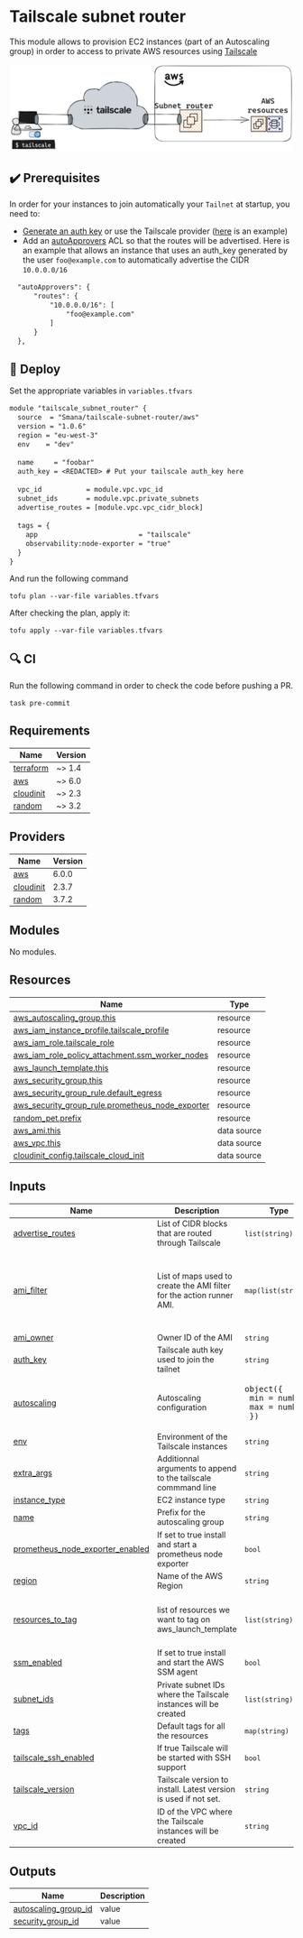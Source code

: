 # Tailscale subnet router

This module allows to provision EC2 instances (part of an Autoscaling group) in order to access to private AWS resources using [Tailscale](https://tailscale.com/)

![Subnet router](.assets/subnet_router.png)

## ✔️ Prerequisites

In order for your instances to join automatically your `Tailnet` at startup, you need to:

* [Generate an auth key](https://tailscale.com/kb/1085/auth-keys/?q=auth%20key) or use the Tailscale provider ([here](/examples/with_provider/) is an example)
* Add an [autoApprovers](https://tailscale.com/kb/1018/acls/#auto-approvers-for-routes-and-exit-nodes) ACL so that the routes will be advertised.
  Here is an example that allows an instance that uses an auth_key generated by the user `foo@example.com` to automatically advertise the CIDR `10.0.0.0/16`

```hcl
  "autoApprovers": {
      "routes": {
          "10.0.0.0/16": [
              "foo@example.com"
          ]
      }
  },
```

## :rocket: Deploy

Set the appropriate variables in `variables.tfvars`

```hcl
module "tailscale_subnet_router" {
  source  = "Smana/tailscale-subnet-router/aws"
  version = "1.0.6"
  region = "eu-west-3"
  env    = "dev"

  name     = "foobar"
  auth_key = <REDACTED> # Put your tailscale auth_key here

  vpc_id           = module.vpc.vpc_id
  subnet_ids       = module.vpc.private_subnets
  advertise_routes = [module.vpc.vpc_cidr_block]

  tags = {
    app                         = "tailscale"
    observability:node-exporter = "true"
  }
}
```

And run the following command
```console
tofu plan --var-file variables.tfvars
```

After checking the plan, apply it:
```console
tofu apply --var-file variables.tfvars
```

## 🔍 CI

Run the following command in order to check the code before pushing a PR.

```console
task pre-commit
```

<!-- BEGINNING OF PRE-COMMIT-TERRAFORM DOCS HOOK -->
## Requirements

| Name | Version |
|------|---------|
| <a name="requirement_terraform"></a> [terraform](#requirement\_terraform) | ~> 1.4 |
| <a name="requirement_aws"></a> [aws](#requirement\_aws) | ~> 6.0 |
| <a name="requirement_cloudinit"></a> [cloudinit](#requirement\_cloudinit) | ~> 2.3 |
| <a name="requirement_random"></a> [random](#requirement\_random) | ~> 3.2 |

## Providers

| Name | Version |
|------|---------|
| <a name="provider_aws"></a> [aws](#provider\_aws) | 6.0.0 |
| <a name="provider_cloudinit"></a> [cloudinit](#provider\_cloudinit) | 2.3.7 |
| <a name="provider_random"></a> [random](#provider\_random) | 3.7.2 |

## Modules

No modules.

## Resources

| Name | Type |
|------|------|
| [aws_autoscaling_group.this](https://registry.terraform.io/providers/hashicorp/aws/latest/docs/resources/autoscaling_group) | resource |
| [aws_iam_instance_profile.tailscale_profile](https://registry.terraform.io/providers/hashicorp/aws/latest/docs/resources/iam_instance_profile) | resource |
| [aws_iam_role.tailscale_role](https://registry.terraform.io/providers/hashicorp/aws/latest/docs/resources/iam_role) | resource |
| [aws_iam_role_policy_attachment.ssm_worker_nodes](https://registry.terraform.io/providers/hashicorp/aws/latest/docs/resources/iam_role_policy_attachment) | resource |
| [aws_launch_template.this](https://registry.terraform.io/providers/hashicorp/aws/latest/docs/resources/launch_template) | resource |
| [aws_security_group.this](https://registry.terraform.io/providers/hashicorp/aws/latest/docs/resources/security_group) | resource |
| [aws_security_group_rule.default_egress](https://registry.terraform.io/providers/hashicorp/aws/latest/docs/resources/security_group_rule) | resource |
| [aws_security_group_rule.prometheus_node_exporter](https://registry.terraform.io/providers/hashicorp/aws/latest/docs/resources/security_group_rule) | resource |
| [random_pet.prefix](https://registry.terraform.io/providers/hashicorp/random/latest/docs/resources/pet) | resource |
| [aws_ami.this](https://registry.terraform.io/providers/hashicorp/aws/latest/docs/data-sources/ami) | data source |
| [aws_vpc.this](https://registry.terraform.io/providers/hashicorp/aws/latest/docs/data-sources/vpc) | data source |
| [cloudinit_config.tailscale_cloud_init](https://registry.terraform.io/providers/hashicorp/cloudinit/latest/docs/data-sources/config) | data source |

## Inputs

| Name | Description | Type | Default | Required |
|------|-------------|------|---------|:--------:|
| <a name="input_advertise_routes"></a> [advertise\_routes](#input\_advertise\_routes) | List of CIDR blocks that are routed through Tailscale | `list(string)` | n/a | yes |
| <a name="input_ami_filter"></a> [ami\_filter](#input\_ami\_filter) | List of maps used to create the AMI filter for the action runner AMI. | `map(list(string))` | <pre>{<br/>  "name": [<br/>    "ubuntu/images/hvm-ssd-gp3/ubuntu-noble-24.04-amd64-server-*"<br/>  ]<br/>}</pre> | no |
| <a name="input_ami_owner"></a> [ami\_owner](#input\_ami\_owner) | Owner ID of the AMI | `string` | `"099720109477"` | no |
| <a name="input_auth_key"></a> [auth\_key](#input\_auth\_key) | Tailscale auth key used to join the tailnet | `string` | `""` | no |
| <a name="input_autoscaling"></a> [autoscaling](#input\_autoscaling) | Autoscaling configuration | <pre>object({<br/>    min = number<br/>    max = number<br/>  })</pre> | <pre>{<br/>  "max": 2,<br/>  "min": 1<br/>}</pre> | no |
| <a name="input_env"></a> [env](#input\_env) | Environment of the Tailscale instances | `string` | `""` | no |
| <a name="input_extra_args"></a> [extra\_args](#input\_extra\_args) | Additionnal arguments to append to the tailscale commmand line | `string` | `""` | no |
| <a name="input_instance_type"></a> [instance\_type](#input\_instance\_type) | EC2 instance type | `string` | `"t3a.micro"` | no |
| <a name="input_name"></a> [name](#input\_name) | Prefix for the autoscaling group | `string` | `null` | no |
| <a name="input_prometheus_node_exporter_enabled"></a> [prometheus\_node\_exporter\_enabled](#input\_prometheus\_node\_exporter\_enabled) | If set to true install and start a prometheus node exporter | `bool` | `false` | no |
| <a name="input_region"></a> [region](#input\_region) | Name of the AWS Region | `string` | n/a | yes |
| <a name="input_resources_to_tag"></a> [resources\_to\_tag](#input\_resources\_to\_tag) | list of resources we want to tag on aws\_launch\_template | `list(string)` | <pre>[<br/>  "instance",<br/>  "volume"<br/>]</pre> | no |
| <a name="input_ssm_enabled"></a> [ssm\_enabled](#input\_ssm\_enabled) | If set to true install and start the AWS SSM agent | `bool` | `false` | no |
| <a name="input_subnet_ids"></a> [subnet\_ids](#input\_subnet\_ids) | Private subnet IDs where the Tailscale instances will be created | `list(string)` | n/a | yes |
| <a name="input_tags"></a> [tags](#input\_tags) | Default tags for all the resources | `map(string)` | `{}` | no |
| <a name="input_tailscale_ssh_enabled"></a> [tailscale\_ssh\_enabled](#input\_tailscale\_ssh\_enabled) | If true Tailscale will be started with SSH support | `bool` | `false` | no |
| <a name="input_tailscale_version"></a> [tailscale\_version](#input\_tailscale\_version) | Tailscale version to install. Latest version is used if not set. | `string` | `""` | no |
| <a name="input_vpc_id"></a> [vpc\_id](#input\_vpc\_id) | ID of the VPC where the Tailscale instances will be created | `string` | n/a | yes |

## Outputs

| Name | Description |
|------|-------------|
| <a name="output_autoscaling_group_id"></a> [autoscaling\_group\_id](#output\_autoscaling\_group\_id) | value |
| <a name="output_security_group_id"></a> [security\_group\_id](#output\_security\_group\_id) | value |
<!-- END OF PRE-COMMIT-TERRAFORM DOCS HOOK -->
